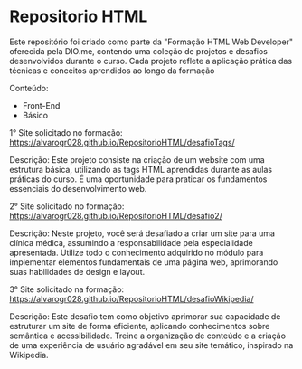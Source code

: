 # Repositorio HTML
Este repositório foi criado como parte da "Formação HTML Web Developer" oferecida pela DIO.me, contendo uma coleção de projetos e desafios desenvolvidos durante o curso. Cada projeto reflete a aplicação prática das técnicas e conceitos aprendidos ao longo da formação

Conteúdo: 
- Front-End
- Básico

1° Site solicitado no formação: https://alvarogr028.github.io/RepositorioHTML/desafioTags/

Descrição: Este projeto consiste na criação de um website com uma estrutura básica, utilizando as tags HTML aprendidas durante as aulas práticas do curso. É uma oportunidade para praticar os fundamentos essenciais do desenvolvimento web.

2° Site solicitado no formação: https://alvarogr028.github.io/RepositorioHTML/desafio2/

Descrição: Neste projeto, você será desafiado a criar um site para uma clínica médica, assumindo a responsabilidade pela especialidade apresentada. Utilize todo o conhecimento adquirido no módulo para implementar elementos fundamentais de uma página web, aprimorando suas habilidades de design e layout.

3° Site solicitado na formação: https://alvarogr028.github.io/RepositorioHTML/desafioWikipedia/

Descrição: Este desafio tem como objetivo aprimorar sua capacidade de estruturar um site de forma eficiente, aplicando conhecimentos sobre semântica e acessibilidade. Treine a organização de conteúdo e a criação de uma experiência de usuário agradável em seu site temático, inspirado na Wikipedia.

